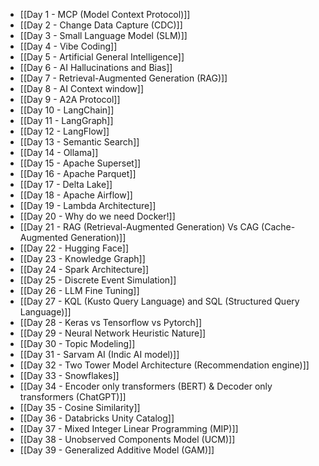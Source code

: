 -  [[Day 1 - MCP (Model Context Protocol)]]
-  [[Day 2 - Change Data Capture (CDC)]]
-  [[Day 3 - Small Language Model (SLM)]]
-  [[Day 4 - Vibe Coding]]
-  [[Day 5 - Artificial General Intelligence]]
-  [[Day 6 - AI Hallucinations and Bias]]
-  [[Day 7 - Retrieval-Augmented Generation (RAG)]]
-  [[Day 8 - AI Context window]]
-  [[Day 9 - A2A Protocol]]
-  [[Day 10 - LangChain]]
-  [[Day 11 - LangGraph]]
-  [[Day 12 - LangFlow]]
-  [[Day 13 - Semantic Search]]
-  [[Day 14 - Ollama]]
-  [[Day 15 - Apache Superset]]
-  [[Day 16 - Apache Parquet]]
-  [[Day 17 - Delta Lake]]
-  [[Day 18 - Apache Airflow]]
-  [[Day 19 - Lambda Architecture]]
-  [[Day 20 - Why do we need Docker!]]
-  [[Day 21 - RAG (Retrieval-Augmented Generation) Vs CAG (Cache-Augmented Generation)]]
-  [[Day 22 - Hugging Face]]
-  [[Day 23 - Knowledge Graph]]
-  [[Day 24 - Spark Architecture]]
-  [[Day 25 - Discrete Event Simulation]]
-  [[Day 26 - LLM Fine Tuning]]
-  [[Day 27 - KQL (Kusto Query Language) and SQL (Structured Query Language)]]
-  [[Day 28 - Keras vs Tensorflow vs Pytorch]]
-  [[Day 29 - Neural Network Heuristic Nature]]
-  [[Day 30 - Topic Modeling]]
-  [[Day 31 - Sarvam AI (Indic AI model)]]
-  [[Day 32 - Two Tower Model Architecture (Recommendation engine)]]
-  [[Day 33 - Snowflakes]]
-  [[Day 34 - Encoder only transformers (BERT) & Decoder only transformers (ChatGPT)]]
-  [[Day 35 - Cosine Similarity]]
-  [[Day 36 - Databricks Unity Catalog]]
-  [[Day 37 - Mixed Integer Linear Programming (MIP)]]
-  [[Day 38 - Unobserved Components Model (UCM)]]
-  [[Day 39 - Generalized Additive Model (GAM)]]


